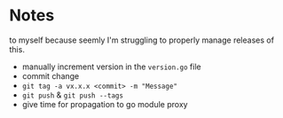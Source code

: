 # Notes
to myself because seemly I'm struggling to properly manage releases of this.

- manually increment version in the `version.go` file
- commit change
- `git tag -a vx.x.x <commit> -m "Message"` 
- `git push` & `git push --tags` 
- give time for propagation to go module proxy
